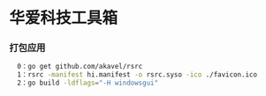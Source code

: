 # 华爱科技工具箱

### 打包应用
``` bash
  0：go get github.com/akavel/rsrc
  1：rsrc -manifest hi.manifest -o rsrc.syso -ico ./favicon.ico
  2：go build -ldflags="-H windowsgui"
```
